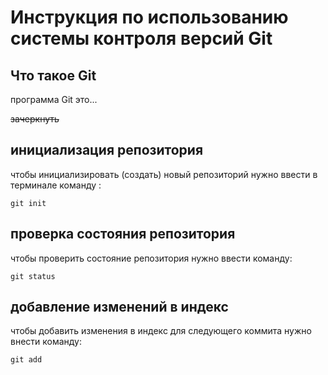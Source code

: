# **Инструкция по использованию системы контроля версий Git**

## Что такое Git

программа Git это...

~~зачеркнуть~~
## инициализация репозитория

чтобы инициализировать (создать) новый репозиторий нужно ввести в терминале команду :

    git init

## проверка состояния репозитория

чтобы проверить состояние репозитория нужно ввести команду:

    git status

 ##  добавление изменений в индекс

чтобы добавить изменения в индекс для следующего коммита нужно внести команду:

    git add




